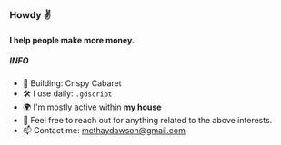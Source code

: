 ### Howdy ✌️

#### I help people make more money.

##### INFO

- 🏢 Building: Crispy Cabaret
- 🛠 I use daily: `.gdscript`
- 🌍 I'm mostly active within **my house**
- 💬 Feel free to reach out for anything related to the above interests. 
- 📫 Contact me: mcthaydawson@gmail.com
